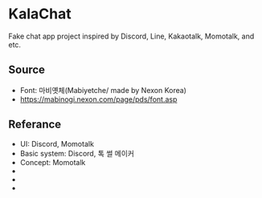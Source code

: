 # KalaChat
Fake chat app project inspired by Discord, Line, Kakaotalk, Momotalk, and etc.

## Source
* Font: 마비옛체(Mabiyetche/ made by Nexon Korea) 
 * https://mabinogi.nexon.com/page/pds/font.asp

## Referance
* UI: Discord, Momotalk
* Basic system: Discord, 톡 썰 메이커
* Concept: Momotalk
*
*
*
